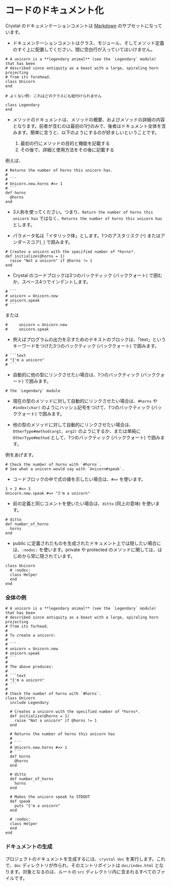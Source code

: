 # コードのドキュメント化

Crystal のドキュメンテーションコメントは [Markdown](https://daringfireball.net/projects/markdown/) のサブセットになっています。 

* ドキュメンテーションコメントはクラス、モジュール、そしてメソッド定義のすぐ上に配置してください。間に空白行が入っていてはいけません。

```crystal
# A unicorn is a **legendary animal** (see the `Legendary` module) that has been
# described since antiquity as a beast with a large, spiraling horn projecting
# from its forehead.
class Unicorn
end

# よくない例: これはどのクラスにも紐付けられません

class Legendary
end
```

* メソッドのドキュメントは、メソッドの概要、およびメソッドの詳細の内容となります。前者が含むのは最初の1行のみで、後者はドキュメント全体を含みます。簡単に言うと、以下のようにするのが好ましいということです。

  1. 最初の行にメソッドの目的と機能を記載する
  2. その後で、詳細と使用方法をその後に記載する

例えば、

``````crystal
# Returns the number of horns this unicorn has.
#
# ```
# Unicorn.new.horns #=> 1
# ```
def horns
  @horns
end
``````

* 3人称を使ってください。つまり、`Return the number of horns this unicorn has` ではなく、`Returns the number of horns this unicorn has` とします。

* パラメータ名は「イタリック体」とします。1つのアスタリスク (`*`) またはアンダースコア(`_`) で囲みます。

```crystal
# Creates a unicorn with the specified number of *horns*.
def initialize(@horns = 1)
  raise "Not a unicorn" if @horns != 1
end
```

* Crystal のコードブロックは3つのバックティック (バッククォート) で囲むか、スペース4つでインデントします。

``````crystal
# ```
# unicorn = Unicorn.new
# unicorn.speak
# ```
``````

または 

```crystal
#     unicorn = Unicorn.new
#     unicorn.speak 
```

* 例えばプログラムの出力を示すためのテキストのブロックは、「text」というキーワードをつけた3つのバックティック (バッククォート) で囲みます。

``````crystal
# ```text
# "I'm a unicorn"
# ```
``````

* 自動的に他の型にリンクさせたい場合は、1つのバックティック (バッククォート) で囲みます。

```crystal
# the `Legendary` module
```

* 現在の型のメソッドに対して自動的にリンクさせたい場合は、`#horns` や `#index(char)` のようにハッシュ記号をつけて、1つのバックティック (バッククォート) で囲みます。

* 他の型のメソッドに対して自動的にリンクさせたい場合は、`OtherType#method(arg1, arg2)` のようにするか、または単純に `OtherType#method` として、1つのバックティック (バッククォート) で囲みます。

例をあげます。

```crystal
# Check the number of horns with `#horns`.
# See what a unicorn would say with `Unicorn#speak`.
```

* コードブロックの中で式の値を示したい場合は、`#=>` を使います。

```crystal
1 + 2 #=> 3
Unicorn.new.speak #=> "I'm a unicorn"
```

* 前の定義と同じコメントを使いたい場合は、`ditto` (同上の意味) を使います。

```crystal
# ditto
def number_of_horns
  horns
end
```

* public に定義されたものを生成されたドキュメント上では隠したい場合には、`:nodoc:` を使います。private や protected のメソッドに関しては、はじめから常に隠されています。

```crystal
class Unicorn
  # :nodoc:
  class Helper
  end
end
```

### 全体の例

`````crystal
# A unicorn is a **legendary animal** (see the `Legendary` module) that has been
# described since antiquity as a beast with a large, spiraling horn projecting
# from its forhead.
#
# To create a unicorn:
#
# ```
# unicorn = Unicorn.new
# unicorn.speak
# ```
#
# The above produces:
#
# ```text
# "I'm a unicorn"
# ```
#
# Check the number of horns with `#horns`.
class Unicorn
  include Legendary

  # Creates a unicorn with the specified number of *horns*.
  def initialize(@horns = 1)
    raise "Not a unicorn" if @horns != 1
  end

  # Returns the number of horns this unicorn has
  #
  # ```
  # Unicorn.new.horns #=> 1
  # ```
  def horns
    @horns
  end

  # ditto
  def number_of_horns
    horns
  end

  # Makes the unicorn speak to STDOUT
  def speak
    puts "I'm a unicorn"
  end

  # :nodoc:
  class Helper
  end
end
`````

### ドキュメントの生成

プロジェクトのドキュメントを生成するには、`crystal doc` を実行します。これで、`doc` ディレクトリが作られ、そのエントリポイントは `doc/index.html` となります。対象となるのは、ルートの `src` ディレクトリ内に含まれるすべてのファイルです。
